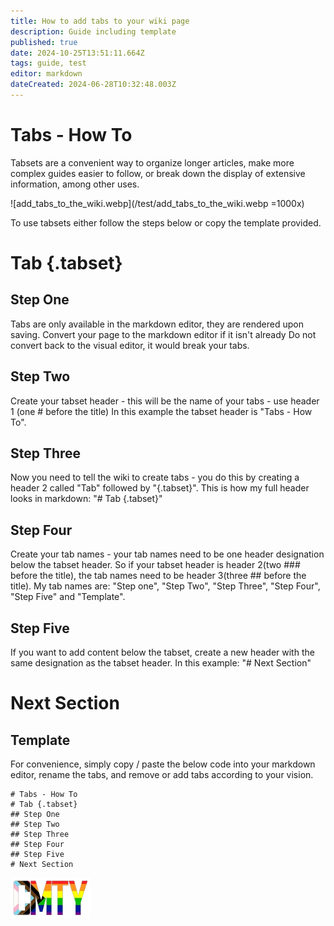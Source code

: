 ```yaml
---
title: How to add tabs to your wiki page
description: Guide including template
published: true
date: 2024-10-25T13:51:11.664Z
tags: guide, test
editor: markdown
dateCreated: 2024-06-28T10:32:48.003Z
---
```


# Tabs - How To

Tabsets are a convenient way to organize longer articles, make more complex guides easier to follow, or break down the display of extensive information, among other uses.

![add_tabs_to_the_wiki.webp](/test/add_tabs_to_the_wiki.webp =1000x)

To use tabsets either follow the steps below or copy the template provided.

# Tab {.tabset}
## Step One
Tabs are only available in the markdown editor, they are rendered upon saving.
Convert your page to the markdown editor if it isn't already
Do not convert back to the visual editor, it would break your tabs.
## Step Two
Create your tabset header - this will be the name of your tabs - use header 1 (one # before the title)
In this example the tabset header is "Tabs - How To".
## Step Three
Now you need to tell the wiki to create tabs - you do this by creating a header 2 called "Tab" followed by "{.tabset}".
This is how my full header looks in markdown:
"# Tab {.tabset}"
## Step Four
Create your tab names - your tab names need to be one header designation below the tabset header. So if your tabset header is header 2(two ### before the title), the tab names need to be header 3(three ## before the title).
My tab names are: "Step one", "Step Two", "Step Three", "Step Four", "Step Five" and "Template".
## Step Five
If you want to add content below the tabset, create a new header with the same designation as the tabset header.
In this example: "# Next Section"

# Next Section

## Template
For convenience, simply copy / paste the below code into your markdown editor, rename the tabs, and remove or add tabs according to your vision.

```
# Tabs - How To
# Tab {.tabset}
## Step One
## Step Two
## Step Three
## Step Four
## Step Five
# Next Section
```

<!-- add info about including tabs within tabs -->

![cmty_pride_logo.webp](/test/alithea/cmty_pride_logo.webp)























